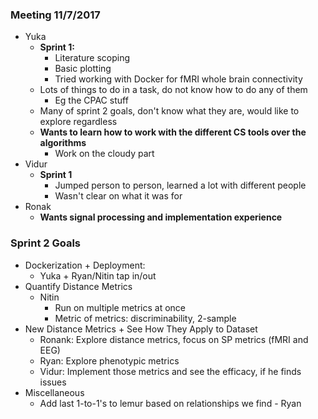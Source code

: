 ### Meeting 11/7/2017

- Yuka
  - **Sprint 1:**
    - Literature scoping
    - Basic plotting
    - Tried working with Docker for fMRI whole brain connectivity
  - Lots of things to do in a task, do not know how to do any of them
    - Eg the CPAC stuff
  - Many of sprint 2 goals, don't know what they are, would like to explore regardless
  - **Wants to learn how to work with the different CS tools over the algorithms**
    - Work on the cloudy part    
- Vidur
  - **Sprint 1**
    - Jumped person to person, learned a lot with different people
    - Wasn't clear on what it was for
- Ronak
  - **Wants signal processing and implementation experience**
  
  
### Sprint 2 Goals
  - Dockerization + Deployment:
    - Yuka + Ryan/Nitin tap in/out
  - Quantify Distance Metrics
    - Nitin
      - Run on multiple metrics at once
      - Metric of metrics: discriminability, 2-sample
  - New Distance Metrics + See How They Apply to Dataset
    - Ronank: Explore distance metrics, focus on SP metrics (fMRI and EEG)
    - Ryan: Explore phenotypic metrics
    - Vidur: Implement those metrics and see the efficacy, if he finds issues
  - Miscellaneous
    - Add last 1-to-1's to lemur based on relationships we find - Ryan
